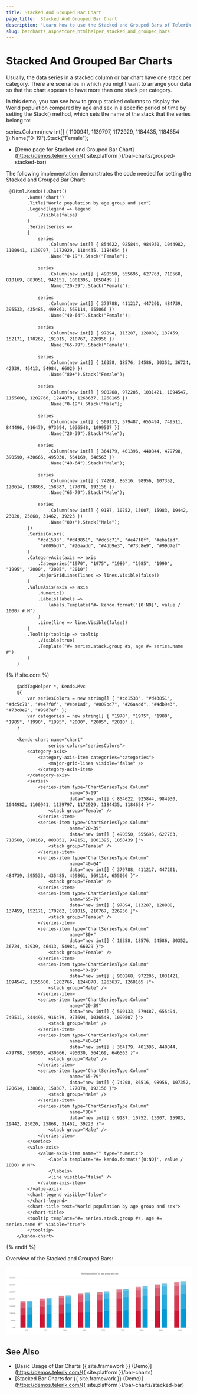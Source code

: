 ```yaml
---
title: Stacked And Grouped Bar Chart
page_title:  Stacked And Grouped Bar Chart
description: "Learn how to use the Stacked and Grouped Bars of Telerik UI Bar Charts component for {{ site.framework }}."
slug: barcharts_aspnetcore_htmlhelper_stacked_and_grouped_bars
---
```


# Stacked And Grouped Bar Charts

Usually, the data series in a stacked column or bar chart have one stack per category. There are scenarios in which you might want to arrange your data so that the chart appears to have more than one stack per category.

In this demo, you can see how to group stacked columns to display the World population compared by age and sex in a specific period of time by setting the Stack() method, which sets the name of the stack that the series belong to:

series.Column(new int[] { 1100941, 1139797, 1172929, 1184435, 1184654 }).Name("0-19").Stack("Female");

* [Demo page for Stacked and Grouped Bar Chart](https://demos.telerik.com/{{ site.platform }}/bar-charts/grouped-stacked-bar)

The following implementation demonstrates the code needed for setting the Stacked and Grouped Bar Chart:

```HtmlHelper
 @(Html.Kendo().Chart()
        .Name("chart")
        .Title("World population by age group and sex")
        .Legend(legend => legend
            .Visible(false)
        )
        .Series(series =>
        {
            series
                .Column(new int[] { 854622, 925844, 984930, 1044982, 1100941, 1139797, 1172929, 1184435, 1184654 })
                .Name("0-19").Stack("Female");

            series
                .Column(new int[] { 490550, 555695, 627763, 718568, 810169, 883051, 942151, 1001395, 1058439 })
                .Name("20-39").Stack("Female");

            series
                .Column(new int[] { 379788, 411217, 447201, 484739, 395533, 435485, 499861, 569114, 655066 })
                .Name("40-64").Stack("Female");

            series
                .Column(new int[] { 97894, 113287, 128808, 137459, 152171, 170262, 191015, 210767, 226956 })
                .Name("65-79").Stack("Female");

            series
                .Column(new int[] { 16358, 18576, 24586, 30352, 36724, 42939, 46413, 54984, 66029 })
                .Name("80+").Stack("Female");

            series
                .Column(new int[] { 900268, 972205, 1031421, 1094547, 1155600, 1202766, 1244870, 1263637, 1268165 })
                .Name("0-19").Stack("Male");

            series
                .Column(new int[] { 509133, 579487, 655494, 749511, 844496, 916479, 973694, 1036548, 1099507 })
                .Name("20-39").Stack("Male");

            series
                .Column(new int[] { 364179, 401396, 440844, 479798, 390590, 430666, 495030, 564169, 646563 })
                .Name("40-64").Stack("Male");

            series
                .Column(new int[] { 74208, 86516, 98956, 107352, 120614, 138868, 158387, 177078, 192156 })
                .Name("65-79").Stack("Male");

            series
                .Column(new int[] { 9187, 10752, 13007, 15983, 19442, 23020, 25868, 31462, 39223 })
                .Name("80+").Stack("Male");
        })
        .SeriesColors(
            "#cd1533", "#d43851", "#dc5c71", "#e47f8f", "#eba1ad",
             "#009bd7", "#26aadd", "#4db9e3", "#73c8e9", "#99d7ef"
        )
        .CategoryAxis(axis => axis
            .Categories("1970", "1975", "1980", "1985", "1990", "1995", "2000", "2005", "2010")
            .MajorGridLines(lines => lines.Visible(false))
        )
        .ValueAxis(axis => axis
            .Numeric()
            .Labels(labels =>
                labels.Template("#= kendo.format('{0:N0}', value / 1000) # M")
            )
            .Line(line => line.Visible(false))
        )
        .Tooltip(tooltip => tooltip
            .Visible(true)
            .Template("#= series.stack.group #s, age #= series.name #")
        )
    )
```
{% if site.core %}
```TagHelper
    @addTagHelper *, Kendo.Mvc
    @{
        var seriesColors = new string[] { "#cd1533", "#d43851", "#dc5c71", "#e47f8f", "#eba1ad", "#009bd7", "#26aadd", "#4db9e3", "#73c8e9", "#99d7ef" };
        var categories = new string[] { "1970", "1975", "1980", "1985", "1990", "1995", "2000", "2005", "2010" };
    }

    <kendo-chart name="chart"
                series-colors="seriesColors">
        <category-axis>
            <category-axis-item categories="categories">
                <major-grid-lines visible="false" />
            </category-axis-item>
        </category-axis>
        <series>
            <series-item type="ChartSeriesType.Column"
                        name="0-19"
                        data="new int[] { 854622, 925844, 984930, 1044982, 1100941, 1139797, 1172929, 1184435, 1184654 }">
                <stack group="Female" />
            </series-item>
            <series-item type="ChartSeriesType.Column"
                        name="20-39"
                        data="new int[] { 490550, 555695, 627763, 718568, 810169, 883051, 942151, 1001395, 1058439 }">
                <stack group="Female" />
            </series-item>
            <series-item type="ChartSeriesType.Column"
                        name="40-64"
                        data="new int[] { 379788, 411217, 447201, 484739, 395533, 435485, 499861, 569114, 655066 }">
                <stack group="Female" />
            </series-item>
            <series-item type="ChartSeriesType.Column"
                        name="65-79"
                        data="new int[] { 97894, 113287, 128808, 137459, 152171, 170262, 191015, 210767, 226956 }">
                <stack group="Female" />
            </series-item>
            <series-item type="ChartSeriesType.Column"
                        name="80+"
                        data="new int[] { 16358, 18576, 24586, 30352, 36724, 42939, 46413, 54984, 66029 }">
                <stack group="Female" />
            </series-item>
            <series-item type="ChartSeriesType.Column"
                        name="0-19"
                        data="new int[] { 900268, 972205, 1031421, 1094547, 1155600, 1202766, 1244870, 1263637, 1268165 }">
                <stack group="Male" />
            </series-item>
            <series-item type="ChartSeriesType.Column"
                        name="20-39"
                        data="new int[] { 509133, 579487, 655494, 749511, 844496, 916479, 973694, 1036548, 1099507 }">
                <stack group="Male" />
            </series-item>
            <series-item type="ChartSeriesType.Column"
                        name="40-64"
                        data="new int[] { 364179, 401396, 440844, 479798, 390590, 430666, 495030, 564169, 646563 }">
                <stack group="Male" />
            </series-item>
            <series-item type="ChartSeriesType.Column"
                        name="65-79"
                        data="new int[] { 74208, 86516, 98956, 107352, 120614, 138868, 158387, 177078, 192156 }">
                <stack group="Male" />
            </series-item>
            <series-item type="ChartSeriesType.Column"
                        name="80+"
                        data="new int[] { 9187, 10752, 13007, 15983, 19442, 23020, 25868, 31462, 39223 }">
                <stack group="Male" />
            </series-item>
        </series>
        <value-axis>
            <value-axis-item name="" type="numeric">
                <labels template="#= kendo.format('{0:N0}', value / 1000) # M">
                </labels>
                <line visible="false" />
            </value-axis-item>
        </value-axis>
        <chart-legend visible="false">
        </chart-legend>
        <chart-title text="World population by age group and sex">
        </chart-title>
        <tooltip template="#= series.stack.group #s, age #= series.name #" visible="true">
        </tooltip>
    </kendo-chart> 
```
{% endif %}

Overview of the Stacked and Grouped Bars:

![Stacked and Grouped Bars](images/stackedAndGroupedBars.png)

## See Also
* [Basic Usage of Bar Charts {{ site.framework }} (Demo)](https://demos.telerik.com/{{ site.platform }}/bar-charts)
* [Stacked Bar Charts for {{ site.framework }} (Demo)](https://demos.telerik.com/{{ site.platform }}/bar-charts/stacked-bar)
